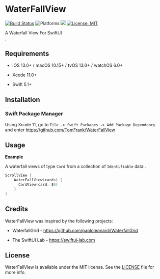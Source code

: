 # WaterFallView
[![Build Status](https://travis-ci.com/TomFrank/WaterFallView.svg?branch=master)](https://travis-ci.com/TomFrank/WaterFallView) ![Platforms](https://img.shields.io/badge/platform-iOS-blue.svg) ![](https://img.shields.io/badge/Swift-5.1-orange.svg) [![License: MIT](http://img.shields.io/badge/license-MIT-blue.svg)](https://github.com/TomFrank/WaterFallView/blob/master/LICENSE)

A Waterfall View For SwiftUI

<img src="/Users/zzj/GitHub/WaterFallView/WaterFallViewSample/Images/ScreenShot.png" style="zoom:20%;" />

## Requirements

- iOS 13.0+ / macOS 10.15+ / tvOS 13.0+ / watchOS 6.0+

- Xcode 11.0+

- Swift 5.1+

## Installation

###  Swift Package Manager

Using Xcode 11, go to `File -> Swift Packages -> Add Package Dependency` and enter https://github.com/TomFrank/WaterFallView

## Usage

**Example**

A waterfall views of type `Card` from a collection of `Identifiable` data .

```swift
ScrollView {
    WaterFallView(cards) {
      CardView(card: $0)
    }
}
```

## Credits

WaterFallView was inspired by the following projects:

* WaterfallGrid - https://github.com/paololeonardi/WaterfallGrid

* The SwiftUI Lab - https://swiftui-lab.com

## License

WaterFallView is available under the MIT license. See the [LICENSE](LICENSE) file for more info.



